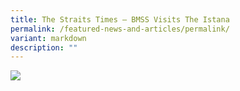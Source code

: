 ```yaml
---
title: The Straits Times — BMSS Visits The Istana
permalink: /featured-news-and-articles/permalink/
variant: markdown
description: ""
---
```

![](/images/bmss-istana-2023.jpg)

